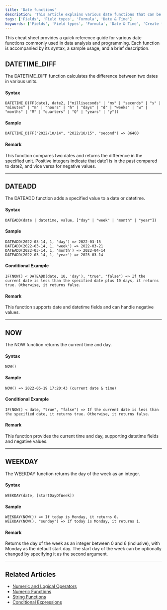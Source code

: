 ```yaml
---
title: 'Date functions'
description: 'This article explains various date functions that can be used in formula fields.'
tags: ['Fields', 'Field types', 'Formula', 'Date & Time']
keywords: ['Fields', 'Field types', 'Formula', 'Date & Time', 'Create formula field', 'Date functions']
---
```


This cheat sheet provides a quick reference guide for various date functions commonly used in data analysis and programming. Each function is accompanied by its syntax, a sample usage, and a brief description.


## DATETIME_DIFF
The DATETIME_DIFF function calculates the difference between two dates in various units.

#### Syntax
```plaintext
DATETIME_DIFF(date1, date2, ["milliseconds" | "ms" | "seconds" | "s" | "minutes" | "m" | "hours" | "h" | "days" | "d" | "weeks" | "w" | "months" | "M" | "quarters" | "Q" | "years" | "y"])
```

#### Sample
```plaintext
DATETIME_DIFF("2022/10/14", "2022/10/15", "second") => 86400
```

#### Remark
This function compares two dates and returns the difference in the specified unit. Positive integers indicate that date1 is in the past compared to date2, and vice versa for negative values.

---

## DATEADD
The DATEADD function adds a specified value to a date or datetime.

#### Syntax
```plaintext
DATEADD(date | datetime, value, ["day" | "week" | "month" | "year"])
```

#### Sample
```plaintext
DATEADD(2022-03-14, 1, 'day') => 2022-03-15
DATEADD(2022-03-14, 1, 'week') => 2022-03-21
DATEADD(2022-03-14, 1, 'month') => 2022-04-14
DATEADD(2022-03-14, 1, 'year') => 2023-03-14
```

#### Conditional Example
```plaintext
IF(NOW() < DATEADD(date, 10, 'day'), "true", "false") => If the current date is less than the specified date plus 10 days, it returns true. Otherwise, it returns false.
```

#### Remark
This function supports date and datetime fields and can handle negative values.

---

## NOW
The NOW function returns the current time and day.

#### Syntax
```plaintext
NOW()
```

#### Sample
```plaintext
NOW() => 2022-05-19 17:20:43 (current date & time)
```

#### Conditional Example
```plaintext
IF(NOW() < date, "true", "false") => If the current date is less than the specified date, it returns true. Otherwise, it returns false.
```

#### Remark
This function provides the current time and day, supporting datetime fields and negative values.

---

## WEEKDAY
The WEEKDAY function returns the day of the week as an integer.

#### Syntax
```plaintext
WEEKDAY(date, [startDayOfWeek])
```

#### Sample
```plaintext
WEEKDAY(NOW()) => If today is Monday, it returns 0.
WEEKDAY(NOW(), "sunday") => If today is Monday, it returns 1.
```

#### Remark
Returns the day of the week as an integer between 0 and 6 (inclusive), with Monday as the default start day. The start day of the week can be optionally changed by specifying it as the second argument.

---


## Related Articles
- [Numeric and Logical Operators](015.operators.md)
- [Numeric Functions](020.numeric-functions.md)
- [String Functions](030.string-functions.md)
- [Conditional Expressions](050.conditional-expressions.md)
